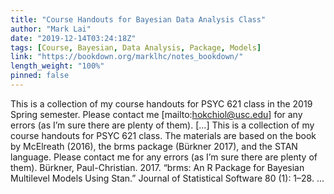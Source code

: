 ```yaml
---
title: "Course Handouts for Bayesian Data Analysis Class"
author: "Mark Lai"
date: "2019-12-14T03:24:18Z"
tags: [Course, Bayesian, Data Analysis, Package, Models]
link: "https://bookdown.org/marklhc/notes_bookdown/"
length_weight: "100%"
pinned: false
---
```


This is a collection of my course handouts for PSYC 621 class in the 2019 Spring semester. Please contact me [mailto:hokchiol@usc.edu] for any errors (as I’m sure there are plenty of them). [...] This is a collection of my course handouts for PSYC 621 class. The materials are
based on the book by McElreath (2016), the brms package
(Bürkner 2017), and the STAN language. Please contact
me for any errors (as I’m sure there are plenty of
them). Bürkner, Paul-Christian. 2017. “brms: An R Package for Bayesian Multilevel Models Using Stan.” Journal of Statistical Software 80 (1): 1–28. ...
